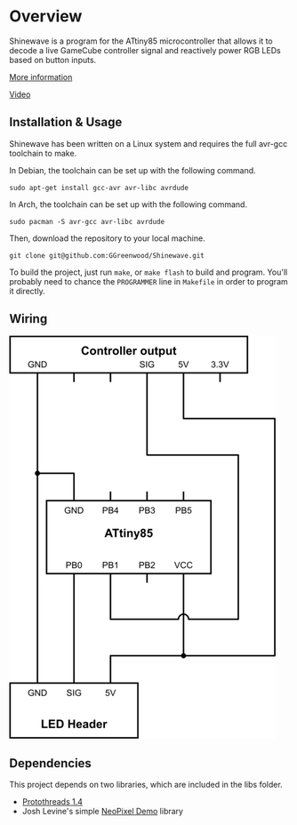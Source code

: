 # Overview

Shinewave is a program for the ATtiny85 microcontroller that allows it to decode a live GameCube controller signal and reactively power RGB LEDs based on button inputs.

[More information](http://electricexploits.net/shinewave/)

[Video](https://www.youtube.com/watch?v=1U4EOI_aFdc)

## Installation & Usage

Shinewave has been written on a Linux system and requires the full avr-gcc toolchain to make.

In Debian, the toolchain can be set up with the following command.

	sudo apt-get install gcc-avr avr-libc avrdude

In Arch, the toolchain can be set up with the following command.

	sudo pacman -S avr-gcc avr-libc avrdude

Then, download the repository to your local machine. 

	git clone git@github.com:GGreenwood/Shinewave.git

To build the project, just run `make`, or `make flash` to build and program. You'll probably need to chance the `PROGRAMMER` line in `Makefile` in order to program it directly.

## Wiring

![Wiring](/images/wiring.png)

## Dependencies

This project depends on two libraries, which are included in the libs folder.

* [Protothreads 1.4](http://dunkels.com/adam/pt/)
* Josh Levine's simple [NeoPixel Demo](https://github.com/bigjosh/SimpleNeoPixelDemo) library
